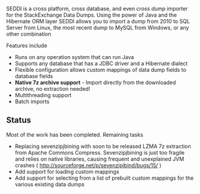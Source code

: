 SEDDI is a cross platform, cross database, and even _cross dump_ importer for the StackExchange Data Dumps.
Using the power of Java and the Hibernate ORM layer SEDDI allows you to import a dump from 2010 to SQL Server from Linux, the most recent dump to MySQL from Windows, or any other combination

Features include
  * Runs on any operation system that can run Java
  * Supports any database that has a JDBC driver and a Hibernate dialect
  * Flexible configuration allows custom mappings of data dump fields to database fields
  * **Native 7z archive support** - Import directly from the downloaded archive, no extraction needed!
  * Multithreading support
  * Batch imports

## Status ##

Most of the work has been completed. Remaining tasks
  * Replacing sevenzipjbining with soon to be released LZMA 7z extraction from Apache Commons Compress. Sevenzipjbining is just too fragile and relies on native libraries, causing frequent and unexplained JVM crashes ( http://sourceforge.net/p/sevenzipjbind/bugs/15/ )
  * Add support for loading custom mappings
  * Add support for selecting from a list of prebuilt custom mappings for the various existing data dumps